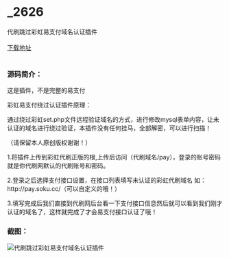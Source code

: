 # _2626
代刷跳过彩虹易支付域名认证插件
<br/></br>
[下载地址](https://www.uuid2.com/2626.html "下载地址")
<br/></br>
<h3>源码简介：</h3>
<p>这是插件，不是完整的易支付 <p>
<p>彩虹易支付绕过认证插件原理：<p>
<p>通过绕过彩虹set.php文件远程验证域名的方式，进行修改mysql表单内容，让未认证的域名进行绕过验证，本插件没有任何挂马，全部解密，可以进行扫描！<p>
<p>（请保留本人原创版权谢谢！）<p>
<p>1.将插件上传到彩虹代刷正版的根,上传后访问（代刷域名/pay），登录的账号密码就是你代刷网默认的代刷账号和密码。<p>
<p>2.登录之后选择支付接口设置，在接口列表填写未认证的彩虹代刷域名 如：http://pay.soku.cc/（可以自定义的哦！）<p>
<p>3.填写完成后我们直接到代刷网后台看一下支付接口信息然后就可以看到我们刚才认证的域名了，这样就完成了才会易支付接口认证了哦！<p>
<h3>截图：</h3>
<img src="https://www.uuid2.com/wp-content/uploads/img/202105/1f3fc70814.gif" alt="代刷跳过彩虹易支付域名认证插件">
